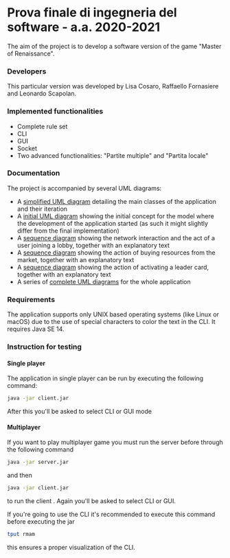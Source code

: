 # Prova finale di ingegneria del software - a.a. 2020-2021
The aim of the project is to develop a software version of the game "Master of Renaissance".

### Developers
This particular version was developed by Lisa Cosaro, Raffaello Fornasiere and Leonardo Scapolan.

### Implemented functionalities
- Complete rule set
- CLI
- GUI
- Socket
- Two advanced functionalities: "Partite multiple" and "Partita locale"

### Documentation
The project is accompanied by several UML diagrams:

- A [simplified UML diagram](https://github.com/RaffaelloFornasiere/ing-sw-2021-Cosaro-Fornasiere-Scapolan/blob/main/deliverables/UMLdiagram/SimplifiedUML.png) detailing the main classes of the application and their iteration
- A [initial UML diagram](https://github.com/RaffaelloFornasiere/ing-sw-2021-Cosaro-Fornasiere-Scapolan/blob/main/deliverables/UMLdiagram/InitialUML.png) showing the initial concept for the model where the development of the application started (as such it might slightly differ from the final implementation)
- A [sequence diagram](https://github.com/RaffaelloFornasiere/ing-sw-2021-Cosaro-Fornasiere-Scapolan/tree/main/deliverables/UMLdiagram/Sequence%20Diagrams/PlayerJoiningGame) showing the network interaction and the act of a user joining a lobby, together with an explanatory text
- A [sequence diagram](https://github.com/RaffaelloFornasiere/ing-sw-2021-Cosaro-Fornasiere-Scapolan/tree/main/deliverables/UMLdiagram/Sequence%20Diagrams/Buy%20a%20resource) showing the action of buying resources from the market, together with an explanatory text
- A [sequence diagram](https://github.com/RaffaelloFornasiere/ing-sw-2021-Cosaro-Fornasiere-Scapolan/tree/main/deliverables/UMLdiagram/Sequence%20Diagrams/PlayLeaderCard) showing the action of activating a leader card, together with an explanatory text
- A series of [complete UML diagrams](https://github.com/RaffaelloFornasiere/ing-sw-2021-Cosaro-Fornasiere-Scapolan/tree/main/deliverables/UMLdiagram/CompleteUML) for the whole application

### Requirements
The application supports only UNIX based operating systems (like Linux or macOS) due to the use of special characters to color the text in the CLI.
It requires Java SE 14.

### Instruction for testing
#### Single player
The application in single player can be run by executing the following command:
```bash
java -jar client.jar
```
After this you'll be asked to select CLI or GUI mode

#### Multiplayer
If you want to play multiplayer game you must run the server before through the following command
```bash
java -jar server.jar
```
and then 
```bash
java -jar client.jar
```
to run the client . Again you'll be asked to select CLI or GUI.

If you're going to use the CLI it's recommended to execute this command before executing the jar
```bash
tput rmam
```
this ensures a proper visualization of the CLI.